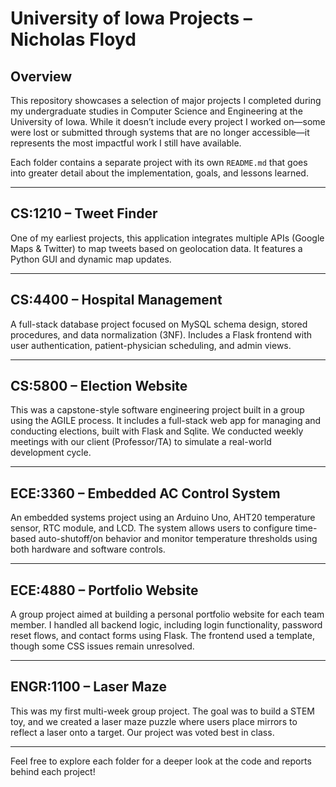 # University of Iowa Projects – Nicholas Floyd

## Overview

This repository showcases a selection of major projects I completed during my undergraduate studies in Computer Science and Engineering at the University of Iowa. While it doesn’t include every project I worked on—some were lost or submitted through systems that are no longer accessible—it represents the most impactful work I still have available.

Each folder contains a separate project with its own `README.md` that goes into greater detail about the implementation, goals, and lessons learned.

---

## CS:1210 – Tweet Finder

One of my earliest projects, this application integrates multiple APIs (Google Maps & Twitter) to map tweets based on geolocation data. It features a Python GUI and dynamic map updates.

---

## CS:4400 – Hospital Management

A full-stack database project focused on MySQL schema design, stored procedures, and data normalization (3NF). Includes a Flask frontend with user authentication, patient-physician scheduling, and admin views.

---

## CS:5800 – Election Website

This was a capstone-style software engineering project built in a group using the AGILE process. It includes a full-stack web app for managing and conducting elections, built with Flask and Sqlite. We conducted weekly meetings with our client (Professor/TA) to simulate a real-world development cycle.

---

## ECE:3360 – Embedded AC Control System

An embedded systems project using an Arduino Uno, AHT20 temperature sensor, RTC module, and LCD. The system allows users to configure time-based auto-shutoff/on behavior and monitor temperature thresholds using both hardware and software controls.

---

## ECE:4880 – Portfolio Website

A group project aimed at building a personal portfolio website for each team member. I handled all backend logic, including login functionality, password reset flows, and contact forms using Flask. The frontend used a template, though some CSS issues remain unresolved.

---

## ENGR:1100 – Laser Maze

This was my first multi-week group project. The goal was to build a STEM toy, and we created a laser maze puzzle where users place mirrors to reflect a laser onto a target. Our project was voted best in class.

---

Feel free to explore each folder for a deeper look at the code and reports behind each project!
